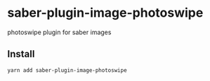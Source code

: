 # saber-plugin-image-photoswipe

photoswipe plugin for saber images

## Install

```bash
yarn add saber-plugin-image-photoswipe
```
